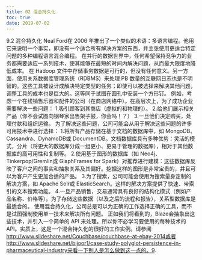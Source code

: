 ```yaml
---
title: 02 混合持久化
toc: true
date: 2019-07-02
---
```

9.2 混合持久化
Neal Ford在 2006 年推出了一个类似的术语：多语言编程。他用它来说明一个事实，即没有一个适合所有解决方案的东西，并主张使用更适合特定问题的多种编程语言混合编程。
在并行的数据世界中，任何希望保持竞争力的业务都需要适应一系列技术，使其能够在最短的时间内解决问题，从而最大限度地降低成本。
在 Hadoop 文件中存储事务数据是可行的，但没有任何意义。另一方面，使用关系数据库管理系统（RDBMS）来处理 PB 数量的互联网日志也是不明智的。这些工具被设计成解决特定类型的任务；即使可以被选择来解决其他问题，调整工具的成本也是巨大的。这等同于试图在圆孔中安装一个方形钉。
例如，考虑一个在线销售乐器和配件的公司（在商店网络中）。在高层次上，为了成功企业需要解决一些问题：
1.吸引顾客到其商店（虚拟的和物理的）。
2.给他们展示相关产品（你不会试图向钢琴家出售架子鼓，你会吗！？）
3.一旦他们决定购买，处理付款和组织运输。
为了解决这些问题，公司可能会从用于解决这些问题的许多可用技术中进行选择：
1.将所有产品存储在基于文档的数据库中，如 MongoDB、Cassandra、DynamoDB或 DocumentDB。文档数据库具有多种优势：灵活的模式，分片（将更大的数据库分成一组更小、更易于管理的数据库），相对于其他数据库的高可用性和复制等。
2.使用基于图形的数据库（如 Neo4j、Tinkerpop/Gremlin或 GiaphFrames for Spark）对推荐进行建模：这些数据库反映了客户之间的事实和抽象关系及其偏好。挖掘这样的图形是非常宝贵的，并且可以为客户产生更加合适的产品。
3.为了搜索，公司可能会使用为搜索量身定制的解决方案，如 Apache Solr或 ElasticSearch。这样的解决方案提供了快速、带索引的文本搜索功能。
4.一旦产品销售，交易通常具有良好的结构化模式（例如产品名称、价格等）。为了存储这些数据（以及之后的流程和报告），关系型数据库是最适合的。
使用混合持久化，公司总是可以为正确的工作选择正确的工具，而不是试图强制使用单一技术来解决所有问题。
正如我们将看到的，Blaze会抽象出这些技术，并引入一个简单的 API 来处理。所以你不必学习要使用的每种技术的 API。实质上，这是一个混合持久化的很好的工作实例。请参阅 http://www.slideshare.net/Couchbase/couchbase-at-ebay-2014或者 http://www.slideshare.net/bijoor1/case-study-polyglot-persistence-in-pharmaceutical-industry来看一下别人是怎么做到这一点的。9.
